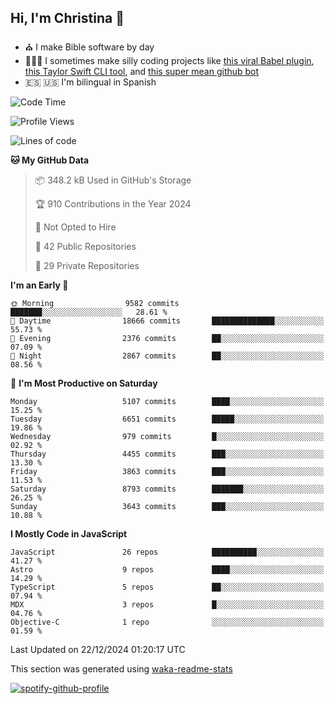 ## Hi, I'm Christina 👋

- ⛪️ I make Bible software by day
- 👩🏼‍💻 I sometimes make silly coding projects like [this viral Babel plugin](https://www.instagram.com/reel/Cxvwz76vBus/), [this Taylor Swift CLI tool](https://github.com/christina-de-martinez/swift-commits), and [this super mean github bot](https://github.com/christina-de-martinez/roast-my-code)
- 🇪🇸 🇺🇸 I'm bilingual in Spanish

<!--START_SECTION:waka-->
![Code Time](http://img.shields.io/badge/Code%20Time-47%20hrs%2056%20mins-blue)

![Profile Views](http://img.shields.io/badge/Profile%20Views-0-blue)

![Lines of code](https://img.shields.io/badge/From%20Hello%20World%20I%27ve%20Written-21.9%20million%20lines%20of%20code-blue)

**🐱 My GitHub Data** 

> 📦 348.2 kB Used in GitHub's Storage 
 > 
> 🏆 910 Contributions in the Year 2024
 > 
> 🚫 Not Opted to Hire
 > 
> 📜 42 Public Repositories 
 > 
> 🔑 29 Private Repositories 
 > 
**I'm an Early 🐤** 

```text
🌞 Morning                9582 commits        ███████░░░░░░░░░░░░░░░░░░   28.61 % 
🌆 Daytime                18666 commits       ██████████████░░░░░░░░░░░   55.73 % 
🌃 Evening                2376 commits        ██░░░░░░░░░░░░░░░░░░░░░░░   07.09 % 
🌙 Night                  2867 commits        ██░░░░░░░░░░░░░░░░░░░░░░░   08.56 % 
```
📅 **I'm Most Productive on Saturday** 

```text
Monday                   5107 commits        ████░░░░░░░░░░░░░░░░░░░░░   15.25 % 
Tuesday                  6651 commits        █████░░░░░░░░░░░░░░░░░░░░   19.86 % 
Wednesday                979 commits         █░░░░░░░░░░░░░░░░░░░░░░░░   02.92 % 
Thursday                 4455 commits        ███░░░░░░░░░░░░░░░░░░░░░░   13.30 % 
Friday                   3863 commits        ███░░░░░░░░░░░░░░░░░░░░░░   11.53 % 
Saturday                 8793 commits        ███████░░░░░░░░░░░░░░░░░░   26.25 % 
Sunday                   3643 commits        ███░░░░░░░░░░░░░░░░░░░░░░   10.88 % 
```


**I Mostly Code in JavaScript** 

```text
JavaScript               26 repos            ██████████░░░░░░░░░░░░░░░   41.27 % 
Astro                    9 repos             ████░░░░░░░░░░░░░░░░░░░░░   14.29 % 
TypeScript               5 repos             ██░░░░░░░░░░░░░░░░░░░░░░░   07.94 % 
MDX                      3 repos             █░░░░░░░░░░░░░░░░░░░░░░░░   04.76 % 
Objective-C              1 repo              ░░░░░░░░░░░░░░░░░░░░░░░░░   01.59 % 
```




 Last Updated on 22/12/2024 01:20:17 UTC
<!--END_SECTION:waka-->

This section was generated using [waka-readme-stats](https://github.com/anmol098/waka-readme-stats)

[![spotify-github-profile](https://spotify-github-profile.kittinanx.com/api/view?uid=1228436873&cover_image=true&theme=default&show_offline=false&background_color=121212&interchange=false&bar_color=53b14f&bar_color_cover=false)](https://spotify-github-profile.kittinanx.com/api/view?uid=1228436873&redirect=true)
